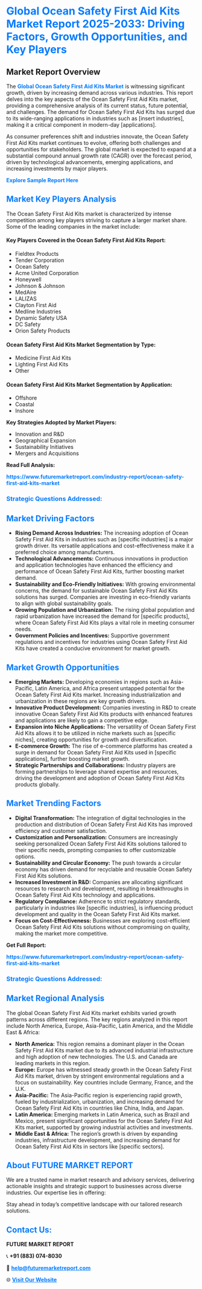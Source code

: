 <h1 style="color: #007BFF;">Global Ocean Safety First Aid Kits Market Report 2025-2033: Driving Factors, Growth Opportunities, and Key Players</h1>

<section id="overview">
<h2>Market Report Overview</h2>
<p>The <a href="https://www.futuremarketreport.com/industry-report/ocean-safety-first-aid-kits-market" style="color: #007BFF; text-decoration: none;"><strong>Global Ocean Safety First Aid Kits Market</strong></a> is witnessing significant growth, driven by increasing demand across various industries. This report delves into the key aspects of the Ocean Safety First Aid Kits market, providing a comprehensive analysis of its current status, future potential, and challenges. The demand for Ocean Safety First Aid Kits has surged due to its wide-ranging applications in industries such as [insert industries], making it a critical component in modern-day [applications].</p>
<p>As consumer preferences shift and industries innovate, the Ocean Safety First Aid Kits market continues to evolve, offering both challenges and opportunities for stakeholders. The global market is expected to expand at a substantial compound annual growth rate (CAGR) over the forecast period, driven by technological advancements, emerging applications, and increasing investments by major players.</p>
</section>

<section id="overview">
<p><a href="https://www.futuremarketreport.com/request-sample/reportId=93241" style="color: #007BFF; text-decoration: none;"><strong>Explore Sample Report Here</strong></a></p>
</section>

<section id="key-players">
<h2 style="color: #007BFF;">Market Key Players Analysis</h2>
<p>The Ocean Safety First Aid Kits market is characterized by intense competition among key players striving to capture a larger market share. Some of the leading companies in the market include:</p>
<h4>Key Players Covered in the Ocean Safety First Aid Kits Report:</h4>
<ul><li>Fieldtex Products</li><li>Tender Corporation</li><li>Ocean Safety</li><li>Acme United Corporation</li><li>Honeywell</li><li>Johnson &amp; Johnson</li><li>MedAire</li><li>LALIZAS</li><li>Clayton First Aid</li><li>Medline Industries</li><li>Dynamic Safety USA</li><li>DC Safety</li><li>Orion Safety Products</li></ul>
<h4>Ocean Safety First Aid Kits Market Segmentation by Type:</h4>
<ul><li>Medicine First Aid Kits</li><li>Lighting First Aid Kits</li><li>Other</li></ul>

<h4>Ocean Safety First Aid Kits Market Segmentation by Application:</h4>
<ul><li>Offshore</li><li>Coastal</li><li>Inshore</li></ul>
<p><strong>Key Strategies Adopted by Market Players:</strong></p>
<ul>
<li>Innovation and R&D</li>
<li>Geographical Expansion</li>
<li>Sustainability Initiatives</li>
<li>Mergers and Acquisitions</li>
</ul>
</section>

<section>
<p><strong>Read Full Analysis: </strong></p><a href="https://www.futuremarketreport.com/industry-report/ocean-safety-first-aid-kits-market" style="color: #007BFF; text-decoration: none;"><strong>https://www.futuremarketreport.com/industry-report/ocean-safety-first-aid-kits-market</strong></a>
<h3 style="color: #007BFF;">Strategic Questions Addressed:</h3>
</section>

<section id="driving-factors">
<h2 style="color: #007BFF;">Market Driving Factors</h2>
<ul>
<li><strong>Rising Demand Across Industries:</strong> The increasing adoption of Ocean Safety First Aid Kits in industries such as [specific industries] is a major growth driver. Its versatile applications and cost-effectiveness make it a preferred choice among manufacturers.</li>
<li><strong>Technological Advancements:</strong> Continuous innovations in production and application technologies have enhanced the efficiency and performance of Ocean Safety First Aid Kits, further boosting market demand.</li>
<li><strong>Sustainability and Eco-Friendly Initiatives:</strong> With growing environmental concerns, the demand for sustainable Ocean Safety First Aid Kits solutions has surged. Companies are investing in eco-friendly variants to align with global sustainability goals.</li>
<li><strong>Growing Population and Urbanization:</strong> The rising global population and rapid urbanization have increased the demand for [specific products], where Ocean Safety First Aid Kits plays a vital role in meeting consumer needs.</li>
<li><strong>Government Policies and Incentives:</strong> Supportive government regulations and incentives for industries using Ocean Safety First Aid Kits have created a conducive environment for market growth.</li>
</ul>
</section>

<section id="growth-opportunities">
<h2 style="color: #007BFF;">Market Growth Opportunities</h2>
<ul>
<li><strong>Emerging Markets:</strong> Developing economies in regions such as Asia-Pacific, Latin America, and Africa present untapped potential for the Ocean Safety First Aid Kits market. Increasing industrialization and urbanization in these regions are key growth drivers.</li>
<li><strong>Innovative Product Development:</strong> Companies investing in R&D to create innovative Ocean Safety First Aid Kits products with enhanced features and applications are likely to gain a competitive edge.</li>
<li><strong>Expansion into Niche Applications:</strong> The versatility of Ocean Safety First Aid Kits allows it to be utilized in niche markets such as [specific niches], creating opportunities for growth and diversification.</li>
<li><strong>E-commerce Growth:</strong> The rise of e-commerce platforms has created a surge in demand for Ocean Safety First Aid Kits used in [specific applications], further boosting market growth.</li>
<li><strong>Strategic Partnerships and Collaborations:</strong> Industry players are forming partnerships to leverage shared expertise and resources, driving the development and adoption of Ocean Safety First Aid Kits products globally.</li>
</ul>
</section>

<section id="trending-factors">
<h2 style="color: #007BFF;">Market Trending Factors</h2>
<ul>
<li><strong>Digital Transformation:</strong> The integration of digital technologies in the production and distribution of Ocean Safety First Aid Kits has improved efficiency and customer satisfaction.</li>
<li><strong>Customization and Personalization:</strong> Consumers are increasingly seeking personalized Ocean Safety First Aid Kits solutions tailored to their specific needs, prompting companies to offer customizable options.</li>
<li><strong>Sustainability and Circular Economy:</strong> The push towards a circular economy has driven demand for recyclable and reusable Ocean Safety First Aid Kits solutions.</li>
<li><strong>Increased Investment in R&D:</strong> Companies are allocating significant resources to research and development, resulting in breakthroughs in Ocean Safety First Aid Kits technology and applications.</li>
<li><strong>Regulatory Compliance:</strong> Adherence to strict regulatory standards, particularly in industries like [specific industries], is influencing product development and quality in the Ocean Safety First Aid Kits market.</li>
<li><strong>Focus on Cost-Effectiveness:</strong> Businesses are exploring cost-efficient Ocean Safety First Aid Kits solutions without compromising on quality, making the market more competitive.</li>
</ul>
</section>

<section>
<p><strong>Get Full Report: </strong></p><a href="https://www.futuremarketreport.com/industry-report/ocean-safety-first-aid-kits-market" style="color: #007BFF; text-decoration: none;"><strong>https://www.futuremarketreport.com/industry-report/ocean-safety-first-aid-kits-market</strong></a>
<h3 style="color: #007BFF;">Strategic Questions Addressed:</h3>
</section>


<section id="regional-analysis">
<h2 style="color: #007BFF;">Market Regional Analysis</h2>
<p>The global Ocean Safety First Aid Kits market exhibits varied growth patterns across different regions. The key regions analyzed in this report include North America, Europe, Asia-Pacific, Latin America, and the Middle East & Africa:</p>
<ul>
<li><strong>North America:</strong> This region remains a dominant player in the Ocean Safety First Aid Kits market due to its advanced industrial infrastructure and high adoption of new technologies. The U.S. and Canada are leading markets in this region.</li>
<li><strong>Europe:</strong> Europe has witnessed steady growth in the Ocean Safety First Aid Kits market, driven by stringent environmental regulations and a focus on sustainability. Key countries include Germany, France, and the U.K.</li>
<li><strong>Asia-Pacific:</strong> The Asia-Pacific region is experiencing rapid growth, fueled by industrialization, urbanization, and increasing demand for Ocean Safety First Aid Kits in countries like China, India, and Japan.</li>
<li><strong>Latin America:</strong> Emerging markets in Latin America, such as Brazil and Mexico, present significant opportunities for the Ocean Safety First Aid Kits market, supported by growing industrial activities and investments.</li>
<li><strong>Middle East & Africa:</strong> The region’s growth is driven by expanding industries, infrastructure development, and increasing demand for Ocean Safety First Aid Kits in sectors like [specific sectors].</li>
</ul>
</section>

<footer>
<h2 style="color: #007BFF;">About FUTURE MARKET REPORT</h2>
<p>We are a trusted name in market research and advisory services, delivering actionable insights and strategic support to businesses across diverse industries. Our expertise lies in offering:</p>

<p>Stay ahead in today’s competitive landscape with our tailored research solutions.</p>

<h2 style="color: #007BFF;">Contact Us:</h2>
<p><strong>FUTURE MARKET REPORT</strong></p>
<p>📞 <strong>+91 (883) 074-8030</strong></p>
<p>📧 <strong><a href="mailto:help@futuremarketreport.com" style="color: #007BFF;">help@futuremarketreport.com</a></strong></p>
<p>🌐 <strong><a href="https://www.futuremarketreport.com/" style="color: #007BFF;">Visit Our Website</a></strong></p>
</footer>